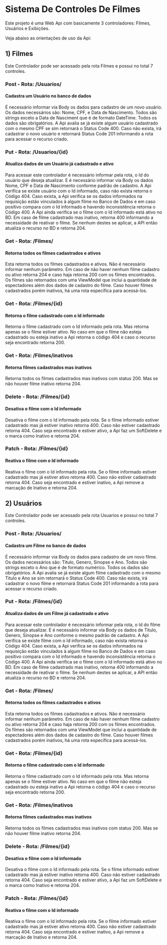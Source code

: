# Sistema De Controles De Filmes

Este projeto é uma Web Api com basicamente 3 controladores: Filmes, Usuários e Exibições.

Veja abaixo as orientações de uso da Api:

## 1) Filmes

Este Controlador pode ser acessado pela rota Filmes e possui no total 7 controles.

### Post - Rota: /Usuarios/
#### Cadastra um Usuário no banco de dados

É necessário informar via Body os dados para cadastro de um novo usuário. Os dados necessários são: Nome, CPF, e Data de Nascimento. Todos são strings exceto a Data de Nasciment que é de formato DateTime. Todos os dados são obrigatórios. A Api avalia se já existe algum usuário cadastrado com o mesmo CPF se sim retornará o Status Code 400. Caso não exista, irá cadastrar o novo usuário e retornará Status Code 201 informando a rota para acessar o recurso criado. 

### Put - Rota: /Usuarios/{id}
#### Atualiza dados de um Usuário já cadastrado e ativo

Para acessar este controlador é necessário informar pela rota, o Id do usuário que deseja atualizar. E é necessário informar via Body os dados Nome, CPF e Data de Nascimento conforme padrão de cadastro. A Api verifica se existe usuário com o Id informado, caso não exista retorna o Código 404. Caso exista, a Api verifica se os dados informados na requisição estão vinculados à algum filme no Banco de Dados e em caso positivo compara com o Id informado e havendo inconsistência retorna o Código 400. A Api ainda verifica se o filme com o Id informado está ativo no BD. Em caso de filme cadastrado mas inativo, retorna 400 informando a necessidade de reativar o filme. Se nenhum destes se aplicar, a API então atualiza o recurso no BD e retorna 204.

### Get - Rota: /Filmes/
#### Retorna todos os filmes cadastrados e ativos

Esta retorna todos os filmes cadastrados e ativos. Não é necessário informar nenhum parâmetro. Em caso de não haver nenhum filme cadastro ou ativo retorna 204 e caso haja retorna 200 com os filmes encontrados. Os filmes são retornados com uma ViewModel que inclui a quantidade de espectadores além dos dados de cadastro do filme. Caso houver filmes cadastrados porém inativos, há uma rota específica para acessá-los.

### Get - Rota: /Filmes/{id}
#### Retorna o filme cadastrado com o Id informado

Retorna o filme cadastrado com o Id informado pela rota. Mas retorna apenas se o filme estiver ativo. No caso em que o filme não esteja cadastrado ou esteja inativo a Api retorna o código 404 e caso o recurso seja encontrado retorna 200.

### Get - Rota: /Filmes/inativos
#### Retorna filmes cadastrados mas inativos

Retorna todos os filmes cadastrados mas inativos com status 200. Mas se não houver filme inativo retorna 204.

### Delete - Rota: /Filmes/{id}
#### Desativa o filme com o Id informado

Desativa o filme com o Id informado pela rota. Se o filme informado estiver cadastrado mas já estiver inativo retorna 400. Caso não estiver cadastrado retorna 404. Caso seja encontrado e estiver ativo, a Api faz um SoftDelete e o marca como Inativo e retorna 204.

### Patch - Rota: /Filmes/{id}
#### Reativa o filme com o Id informado

Reativa o filme com o Id informado pela rota. Se o filme informado estiver cadastrado mas já estiver ativo retorna 400. Caso não estiver cadastrado retorna 404. Caso seja encontrado e estiver inativo, a Api remove a marcação de Inativo e retorna 204.

## 2) Usuários

Este Controlador pode ser acessado pela rota Usuarios e possui no total 7 controles.

### Post - Rota: /Usuarios/
#### Cadastra um Filme no banco de dados

É necessário informar via Body os dados para cadastro de um novo filme. Os dados necessários são: Titulo, Genero, Sinopse e Ano. Todos são strings exceto o Ano que é de formato numérico. Todos os dados são obrigatórios. A Api avalia se já existe algum filme cadastrado com o mesmo Titulo e Ano se sim retornará o Status Code 400. Caso não exista, irá cadastrar o novo filme e retornará Status Code 201 informando a rota para acessar o recurso criado. 

### Put - Rota: /Filmes/{id}
#### Atualiza dados de um Filme já cadastrado e ativo

Para acessar este controlador é necessário informar pela rota, o Id do filme que deseja atualizar. E é necessário informar via Body os dados de Titulo, Genero, Sinopse e Ano conforme o mesmo padrão de cadastro. A Api verifica se existe filme com o Id informado, caso não exista retorna o Código 404. Caso exista, a Api verifica se os dados informados na requisição estão vinculados à algum filme no Banco de Dados e em caso positivo compara com o Id informado e havendo inconsistência retorna o Código 400. A Api ainda verifica se o filme com o Id informado está ativo no BD. Em caso de filme cadastrado mas inativo, retorna 400 informando a necessidade de reativar o filme. Se nenhum destes se aplicar, a API então atualiza o recurso no BD e retorna 204.

### Get - Rota: /Filmes/
#### Retorna todos os filmes cadastrados e ativos

Esta retorna todos os filmes cadastrados e ativos. Não é necessário informar nenhum parâmetro. Em caso de não haver nenhum filme cadastro ou ativo retorna 204 e caso haja retorna 200 com os filmes encontrados. Os filmes são retornados com uma ViewModel que inclui a quantidade de espectadores além dos dados de cadastro do filme. Caso houver filmes cadastrados porém inativos, há uma rota específica para acessá-los.

### Get - Rota: /Filmes/{id}
#### Retorna o filme cadastrado com o Id informado

Retorna o filme cadastrado com o Id informado pela rota. Mas retorna apenas se o filme estiver ativo. No caso em que o filme não esteja cadastrado ou esteja inativo a Api retorna o código 404 e caso o recurso seja encontrado retorna 200.

### Get - Rota: /Filmes/inativos
#### Retorna filmes cadastrados mas inativos

Retorna todos os filmes cadastrados mas inativos com status 200. Mas se não houver filme inativo retorna 204.

### Delete - Rota: /Filmes/{id}
#### Desativa o filme com o Id informado

Desativa o filme com o Id informado pela rota. Se o filme informado estiver cadastrado mas já estiver inativo retorna 400. Caso não estiver cadastrado retorna 404. Caso seja encontrado e estiver ativo, a Api faz um SoftDelete e o marca como Inativo e retorna 204.

### Patch - Rota: /Filmes/{id}
#### Reativa o filme com o Id informado

Reativa o filme com o Id informado pela rota. Se o filme informado estiver cadastrado mas já estiver ativo retorna 400. Caso não estiver cadastrado retorna 404. Caso seja encontrado e estiver inativo, a Api remove a marcação de Inativo e retorna 204.
